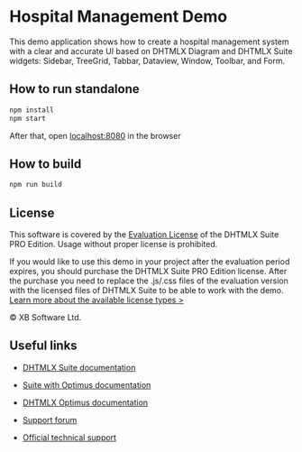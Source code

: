 # Hospital Management Demo

This demo application shows how to create a hospital management system with a clear and accurate UI based on DHTMLX Diagram and DHTMLX Suite widgets: Sidebar, TreeGrid, Tabbar, Dataview, Window, Toolbar, and Form.

## How to run standalone

```javascript
npm install
npm start
``` 
After that, open [localhost:8080](http://localhost:8080/) in the browser

## How to build

```javascript
npm run build
``` 

## License

This software is covered by the [Evaluation License](https://dhtmlx.com/docs/products/license.shtml?eval) of the DHTMLX Suite PRO Edition. Usage without proper license is prohibited.

If you would like to use this demo in your project after the evaluation period expires, you should purchase the DHTMLX Suite PRO Edition license. After the purchase you need to replace the .js/.css files of the evaluation version with the licensed files of DHTMLX Suite to be able to work with the demo. [Learn more about the available license types >](https://dhtmlx.com/docs/products/licenses.shtml)
  
© XB Software Ltd.

## Useful links

- [DHTMLX Suite documentation](https://docs.dhtmlx.com/)

- [Suite with Optimus documentation](https://docs.dhtmlx.com/suite/optimus_guides__how_to_start_optimus.html)

- [DHTMLX Optimus documentation](https://docs.dhtmlx.com/suite/optimus_guides__index.html)

- [Support forum](https://forum.dhtmlx.com/)

- [Official technical support](https://dhtmlx.com/docs/technical-support.shtml)